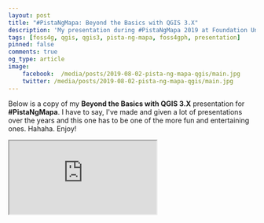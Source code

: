 ```yaml
---
layout: post
title: "#PistaNgMapa: Beyond the Basics with QGIS 3.X"
description: 'My presentation during #PistaNgMapa 2019 at Foundation University in Dumaguete about the recent developments and what you can do with QGIS 3.X.'
tags: [foss4g, qgis, qgis3, pista-ng-mapa, foss4gph, presentation]
pinned: false
comments: true
og_type: article
image:
    facebook:  /media/posts/2019-08-02-pista-ng-mapa-qgis/main.jpg
    twitter: /media/posts/2019-08-02-pista-ng-mapa-qgis/main.jpg
---
```

Below is a copy of my **Beyond the Basics with QGIS 3.X** presentation for **#PistaNgMapa**. I have to say, I've made and given a lot of presentations over the years and this one has to be one of the more fun and entertaining ones. Hahaha. Enjoy!

<div class="embed-responsive embed-responsive-16by9">
    <iframe src='https://docs.google.com/presentation/d/e/2PACX-1vQgFR7uYFg6Z9dRKVrnXZEU8kYuXQgio_vNFeWw6fO097QXXV_Eh0hLvBfCyU4YYwsIGUHwk390CE0l/embed?start=false&loop=false&delayms=60000' allowfullscreen='true' mozallowfullscreen='true' webkitallowfullscreen='true'></iframe>
</div>
